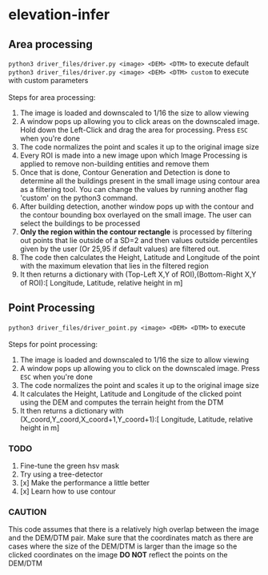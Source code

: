# elevation-infer

## Area processing
`python3 driver_files/driver.py <image> <DEM> <DTM>` to execute default<br>
`python3 driver_files/driver.py <image> <DEM> <DTM> custom` to execute with custom parameters<br>
<br>
Steps for area processing:
  1.  The image is loaded and downscaled to 1/16 the size to allow viewing
  2.  A window pops up allowing you to click areas on the downscaled image. Hold down the Left-Click and drag the area for processing. Press `ESC` when you're done
  3.  The code normalizes the point and scales it up to the original image size
  4.  Every ROI is made into a new image upon which Image Processing is applied to remove non-building entities and remove them
  5.  Once that is done, Contour Generation and Detection is done to determine all the buildings present in the small image using contour area as a filtering tool. You can change the values by running another flag 'custom' on the python3 command.
  6.  After building detection, another window pops up with the contour and the contour bounding box overlayed on the small image. The user can select the buildings to be processed
  7.  **Only the region within the contour rectangle** is processed by filtering out points that lie outside of a SD=2 and then values outside percentiles given by the user (Or 25,95 if default values) are filtered out.
  8.  The code then calculates the Height, Latitude and Longitude of the point with the maximum elevation that lies in the filtered region
  9.  It then returns a dictionary with (Top-Left X,Y of ROI),(Bottom-Right X,Y of ROI):\[ Longitude, Latitude, relative height in m\]

## Point Processing
`python3 driver_files/driver_point.py <image> <DEM> <DTM>` to execute <br>
<br>
Steps for point processing:
  1.  The image is loaded and downscaled to 1/16 the size to allow viewing
  2.  A window pops up allowing you to click on the downscaled image. Press `ESC` when you're done
  3.  The code normalizes the point and scales it up to the original image size
  4.  It calculates the Height, Latitude and Longitude of the clicked point using the DEM and computes the terrain height from the DTM
  5.  It then returns a dictionary with (X_coord,Y_coord,X_coord+1,Y_coord+1):\[ Longitude, Latitude, relative height in m\]

### TODO
1. Fine-tune the green hsv mask
2. Try using a tree-detector
3. [x] Make the performance a little better
4. [x] Learn how to use contour

### CAUTION
This code assumes that there is a relatively high overlap between the image and the DEM/DTM pair. Make sure that the coordinates match as there are cases where the size of the DEM/DTM is larger than the image so the clicked coordinates on the image **DO NOT** reflect the points on the DEM/DTM
